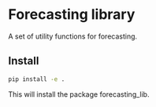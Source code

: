 # Forecasting library

A set of utility functions for forecasting.

## Install

```bash
pip install -e .
```

This will install the package forecasting_lib.